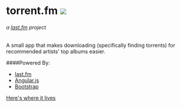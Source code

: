 torrent.fm [![](http://img.shields.io/badge/version-1.1.1-red.svg)](https://github.com/himynameisdave/torrent.fm/releases/tag/v1.1.1)
==========


###### a [last.fm](http://last.fm) project 



A small app that makes downloading (specifically finding torrents) for recommended artists' top albums easier. 

####Powered By:

- [last.fm](http://last.fm)
- [Angular.js](http://angularjs.org)
- [Bootstrap](http://getbootstrap.com)


[Here's where it lives](http://himynameisdave.github.io/torrent.fm)

